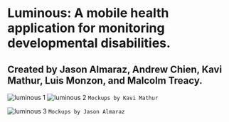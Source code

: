 # **Luminous**: A mobile health application for monitoring developmental disabilities.
##  Created by Jason Almaraz, Andrew Chien, Kavi Mathur, Luis Monzon, and Malcolm Treacy.
![luminous 1](https://user-images.githubusercontent.com/29872034/123992383-6c3e5e00-d980-11eb-898c-5c6987c4c24e.PNG)
![luminous 2](https://user-images.githubusercontent.com/29872034/123992393-6ea0b800-d980-11eb-8380-9447d146f7f3.PNG)
`Mockups by Kavi Mathur`

![luminous 3](https://user-images.githubusercontent.com/29872034/123992403-706a7b80-d980-11eb-8648-ebb9f97f1932.PNG)
`Mockups by Jason Almaraz`
